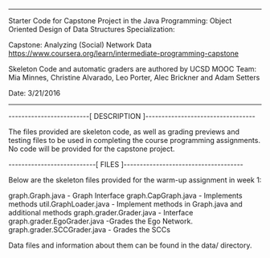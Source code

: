 -------------------------------------------------------------------------
Starter Code for Capstone Project in the
Java Programming: Object Oriented Design of 
Data Structures Specialization:

Capstone: Analyzing (Social) Network Data
https://www.coursera.org/learn/intermediate-programming-capstone

Skeleton Code and automatic graders are authored by UCSD MOOC Team:
Mia Minnes, Christine Alvarado, Leo Porter, Alec Brickner
and Adam Setters

Date: 3/21/2016

-------------------------------------------------------------------------

-------------------------[ DESCRIPTION ]----------------------------------

The files provided are skeleton code, as well as grading previews and 
testing files to be used in completing the course programming 
assignments. No code will be provided for the capstone project.

---------------------------[ FILES ]-------------------------------------

Below are the skeleton files provided for the warm-up assignment in week 1:

graph.Graph.java - Graph Interface
graph.CapGraph.java - Implements methods 
util.GraphLoader.java - Implement methods in Graph.java and additional methods
graph.grader.Grader.java - Interface 
graph.grader.EgoGrader.java -Grades the Ego Network.
graph.grader.SCCGrader.java - Grades the SCCs

Data files and information about them can be found in the 
data/ directory.
